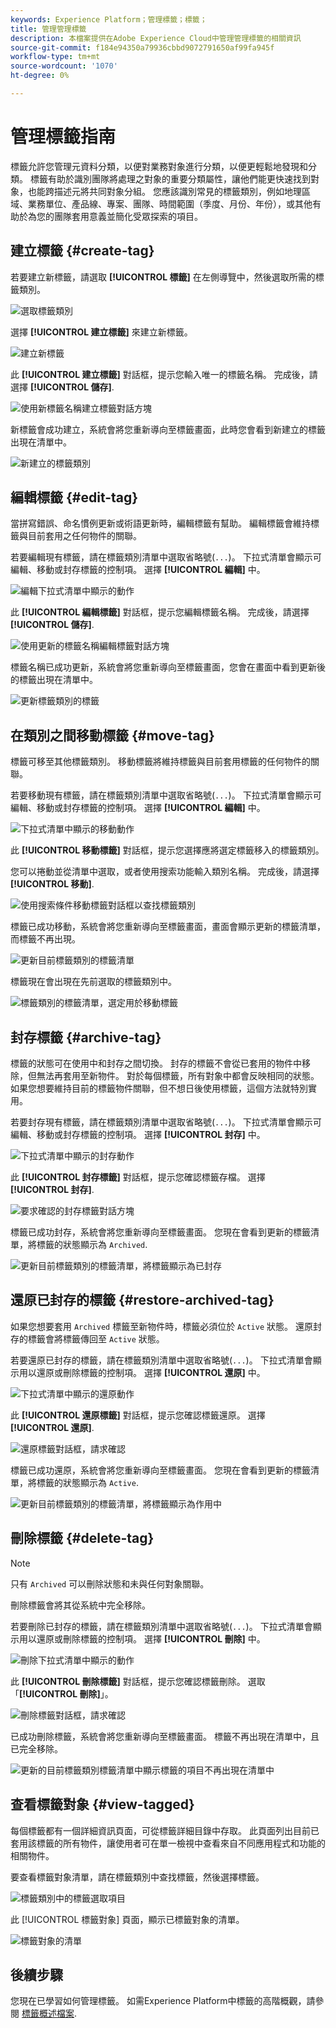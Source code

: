 ```yaml
---
keywords: Experience Platform；管理標籤；標籤；
title: 管理管理標籤
description: 本檔案提供在Adobe Experience Cloud中管理管理標籤的相關資訊
source-git-commit: f184e94350a79936cbbd9072791650af99fa945f
workflow-type: tm+mt
source-wordcount: '1070'
ht-degree: 0%

---
```


# 管理標籤指南

標籤允許您管理元資料分類，以便對業務對象進行分類，以便更輕鬆地發現和分類。 標籤有助於識別團隊將處理之對象的重要分類屬性，讓他們能更快速找到對象，也能跨描述元將共同對象分組。 您應該識別常見的標籤類別，例如地理區域、業務單位、產品線、專案、團隊、時間範圍（季度、月份、年份），或其他有助於為您的團隊套用意義並簡化受眾探索的項目。 

## 建立標籤 {#create-tag}

若要建立新標籤，請選取 **[!UICONTROL 標籤]** 在左側導覽中，然後選取所需的標籤類別。

![選取標籤類別](./images/tag-selection.png)

選擇 **[!UICONTROL 建立標籤]** 來建立新標籤。

![建立新標籤](./images/new-tag.png)

此 **[!UICONTROL 建立標籤]** 對話框，提示您輸入唯一的標籤名稱。 完成後，請選擇 **[!UICONTROL 儲存]**.

![使用新標籤名稱建立標籤對話方塊](./images/create-tag-dialog.png)

新標籤會成功建立，系統會將您重新導向至標籤畫面，此時您會看到新建立的標籤出現在清單中。

![新建立的標籤類別](./images/new-tag-listed.png)

## 編輯標籤 {#edit-tag}

當拼寫錯誤、命名慣例更新或術語更新時，編輯標籤有幫助。 編輯標籤會維持標籤與目前套用之任何物件的關聯。

若要編輯現有標籤，請在標籤類別清單中選取省略號(`...`)。 下拉式清單會顯示可編輯、移動或封存標籤的控制項。 選擇 **[!UICONTROL 編輯]** 中。

![編輯下拉式清單中顯示的動作](./images/edit-action.png)

此 **[!UICONTROL 編輯標籤]** 對話框，提示您編輯標籤名稱。 完成後，請選擇 **[!UICONTROL 儲存]**.

![使用更新的標籤名稱編輯標籤對話方塊](./images/edit-dialog.png)

標籤名稱已成功更新，系統會將您重新導向至標籤畫面，您會在畫面中看到更新後的標籤出現在清單中。

![更新標籤類別的標籤](./images/updated-tag-listed.png)

## 在類別之間移動標籤 {#move-tag}

標籤可移至其他標籤類別。 移動標籤將維持標籤與目前套用標籤的任何物件的關聯。

若要移動現有標籤，請在標籤類別清單中選取省略號(`...`)。 下拉式清單會顯示可編輯、移動或封存標籤的控制項。 選擇 **[!UICONTROL 編輯]** 中。

![下拉式清單中顯示的移動動作](./images/move-action.png)

此 **[!UICONTROL 移動標籤]** 對話框，提示您選擇應將選定標籤移入的標籤類別。

您可以捲動並從清單中選取，或者使用搜索功能輸入類別名稱。 完成後，請選擇 **[!UICONTROL 移動]**.

![使用搜索條件移動標籤對話框以查找標籤類別](./images/move-dialog.png)

標籤已成功移動，系統會將您重新導向至標籤畫面，畫面會顯示更新的標籤清單，而標籤不再出現。

![更新目前標籤類別的標籤清單](./images/current-tag-category.png)

標籤現在會出現在先前選取的標籤類別中。

![標籤類別的標籤清單，選定用於移動標籤](./images/moved-to-tag-category.png)

## 封存標籤 {#archive-tag}

標籤的狀態可在使用中和封存之間切換。 封存的標籤不會從已套用的物件中移除，但無法再套用至新物件。 對於每個標籤，所有對象中都會反映相同的狀態。 如果您想要維持目前的標籤物件關聯，但不想日後使用標籤，這個方法就特別實用。

若要封存現有標籤，請在標籤類別清單中選取省略號(`...`)。 下拉式清單會顯示可編輯、移動或封存標籤的控制項。 選擇 **[!UICONTROL 封存]** 中。

![下拉式清單中顯示的封存動作](./images/archive-action.png)

此 **[!UICONTROL 封存標籤]** 對話框，提示您確認標籤存檔。 選擇 **[!UICONTROL 封存]**.

![要求確認的封存標籤對話方塊](./images/archive-dialog.png)

標籤已成功封存，系統會將您重新導向至標籤畫面。 您現在會看到更新的標籤清單，將標籤的狀態顯示為 `Archived`.

![更新目前標籤類別的標籤清單，將標籤顯示為已封存](./images/archive-status.png)

## 還原已封存的標籤 {#restore-archived-tag}

如果您想要套用 `Archived` 標籤至新物件時，標籤必須位於 `Active` 狀態。 還原封存的標籤會將標籤傳回至 `Active` 狀態。

若要還原已封存的標籤，請在標籤類別清單中選取省略號(`...`)。 下拉式清單會顯示用以還原或刪除標籤的控制項。 選擇 **[!UICONTROL 還原]** 中。

![下拉式清單中顯示的還原動作](./images/restore-action.png)

此 **[!UICONTROL 還原標籤]** 對話框，提示您確認標籤還原。 選擇 **[!UICONTROL 還原]**.

![還原標籤對話框，請求確認](./images/restore-dialog.png)

標籤已成功還原，系統會將您重新導向至標籤畫面。 您現在會看到更新的標籤清單，將標籤的狀態顯示為 `Active`.

![更新目前標籤類別的標籤清單，將標籤顯示為作用中](./images/restored-active-status.png)

## 刪除標籤 {#delete-tag}

>[!NOTE]
>
>只有 `Archived` 可以刪除狀態和未與任何對象關聯。

刪除標籤會將其從系統中完全移除。

若要刪除已封存的標籤，請在標籤類別清單中選取省略號(`...`)。 下拉式清單會顯示用以還原或刪除標籤的控制項。 選擇 **[!UICONTROL 刪除]** 中。

![刪除下拉式清單中顯示的動作](./images/delete-action.png)

此 **[!UICONTROL 刪除標籤]** 對話框，提示您確認標籤刪除。 選取「**[!UICONTROL 刪除]**」。

![刪除標籤對話框，請求確認](./images/delete-dialog.png)

已成功刪除標籤，系統會將您重新導向至標籤畫面。 標籤不再出現在清單中，且已完全移除。

![更新的目前標籤類別標籤清單中顯示標籤的項目不再出現在清單中](./images/deleted-updated-list.png)

## 查看標籤對象 {#view-tagged}

每個標籤都有一個詳細資訊頁面，可從標籤詳細目錄中存取。 此頁面列出目前已套用該標籤的所有物件，讓使用者可在單一檢視中查看來自不同應用程式和功能的相關物件。

要查看標籤對象清單，請在標籤類別中查找標籤，然後選擇標籤。

![標籤類別中的標籤選取項目](./images/view-tag-selection.png)

此 [!UICONTROL 標籤對象] 頁面，顯示已標籤對象的清單。

![標籤對象的清單](./images/tagged-objects.png)

## 後續步驟

您現在已學習如何管理標籤。 如需Experience Platform中標籤的高階概觀，請參閱 [標籤概述檔案](../overview.md).

